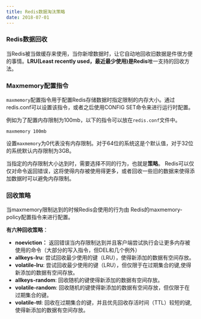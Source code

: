 ```yaml
---
title: Redis数据淘汰策略
date: 2018-07-01
---
```

### Redis数据回收

当Redis被当做缓存来使用，当你新增数据时，让它自动地回收旧数据是件很方便的事情。**LRU(Least recently used，最近最少使用)**是**Redis**唯一支持的回收方法。

### Maxmemory配置指令

`maxmemory`配置指令用于配置Redis存储数据时指定限制的内存大小。通过redis.conf可以设置该指令，或者之后使用CONFIG SET命令来进行运行时配置。

例如为了配置内存限制为100mb，以下的指令可以放在`redis.conf`文件中。

```
maxmemory 100mb
```

设置`maxmemory`为0代表没有内存限制。对于64位的系统这是个默认值，对于32位的系统默认内存限制为3GB。

当指定的内存限制大小达到时，需要选择不同的行为，也就是**策略**。 Redis可以仅仅对命令返回错误，这将使得内存被使用得更多，或者回收一些旧的数据来使得添加数据时可以避免内存限制。

### 回收策略

当maxmemory限制达到的时候Redis会使用的行为由 Redis的maxmemory-policy配置指令来进行配置。

**有六种回收策略**：

- **noeviction：** 返回错误当内存限制达到并且客户端尝试执行会让更多内存被使用的命令（大部分的写入指令，但DEL和几个例外）
- **allkeys-lru**: 尝试回收最少使用的键（LRU），使得新添加的数据有空间存放。
- **volatile-lru**: 尝试回收最少使用的键（LRU），但仅限于在过期集合的键,使得新添加的数据有空间存放。
- **allkeys-random**: 回收随机的键使得新添加的数据有空间存放。
- **volatile-random**: 回收随机的键使得新添加的数据有空间存放，但仅限于在过期集合的键。
- **volatile-ttl**: 回收在过期集合的键，并且优先回收存活时间（TTL）较短的键,使得新添加的数据有空间存放。